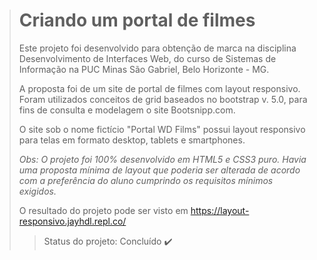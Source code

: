 > # Criando um portal de filmes
>
> Este projeto foi desenvolvido para obtenção de marca na disciplina Desenvolvimento de Interfaces Web, do curso de Sistemas de Informação na PUC Minas São Gabriel, Belo Horizonte - MG. 
>
> A proposta foi de um site de portal de filmes com layout responsivo. Foram utilizados conceitos de grid baseados no bootstrap v. 5.0, para fins de consulta e modelagem o site Bootsnipp.com.
>
> O site sob o nome fictício "Portal WD Films" possui layout responsivo para telas em formato desktop, tablets e smartphones.
>
> _Obs: O projeto foi 100% desenvolvido em HTML5 e CSS3 puro. Havia uma proposta mínima de layout que  poderia ser alterada de acordo com a preferência do aluno cumprindo os requisitos mínimos exigidos._
>
> O resultado do projeto pode ser visto em https://layout-responsivo.jayhdl.repl.co/
>
> > Status do projeto: Concluído :heavy_check_mark:
> >
> > 
